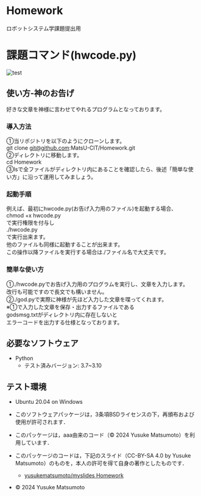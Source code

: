 # Homework
ロボットシステム学課題提出用

# 課題コマンド(hwcode.py)
![test](https://github.com/MatsU-CIT/Homework/actions/workflows/test.yml/badge.svg)


## 使い方-神のお告げ
好きな文章を神様に言わせてやれるプログラムとなっております。

### 導入方法
①当リポジトリを以下のようにクローンします。  
git clone git@github.com:MatsU-CIT/Homework.git  
②ディレクトリに移動します。  
cd Homework  
③lsで全ファイルがディレクトリ内にあることを確認したら、後述「簡単な使い方」に沿って運用してみましょう。  
### 起動手順
例えば、最初にhwcode.py(お告げ入力用のファイル)を起動する場合、  
chmod +x hwcode.py  
で実行権限を付与し  
./hwcode.py  
で実行出来ます。  
他のファイルも同様に起動することが出来ます。  
この操作以降ファイルを実行する場合は./ファイル名で大丈夫です。  
### 簡単な使い方
①./hwcode.pyでお告げ入力用のプログラムを実行し、文章を入力します。  
改行も可能ですので長文でも構いません。  
②./god.pyで実際に神様が先ほど入力した文章を喋ってくれます。  
※①で入力した文章を保存・出力するファイルである  
godsmsg.txtがディレクトリ内に存在しないと  
エラーコードを出力する仕様となっております。  

## 必要なソフトウェア
- Python
  - テスト済みバージョン: 3.7~3.10

## テスト環境
- Ubuntu 20.04 on Windows

- このソフトウェアパッケージは，3条項BSDライセンスの下，再頒布および使用が許可されます．

- このパッケージは，aaa由来のコード（© 2024 Yusuke Matsumoto）を利用しています．
- このパッケージのコードは，下記のスライド（CC-BY-SA 4.0 by Yusuke Matsumoto）のものを，本人の許可を得て自身の著作としたものです．
    - [yusukematsumoto/myslides Homework](https://github.com/MatsU-CIT/Homework)
- © 2024 Yusuke Matsumoto
